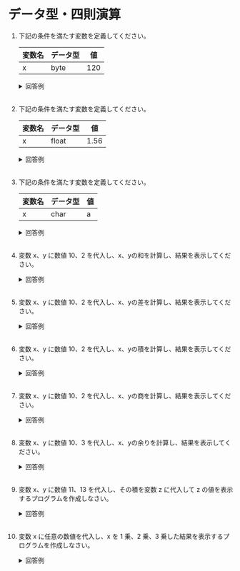 # データ型・四則演算

1. 下記の条件を満たす変数を定義してください。

	| 変数名 | データ型 | 値 |
	| ------- | ------ | ----- |
	| x | byte | 120 |


	<details><summary>回答例</summary><div>
		
	```
	byte x = 120;
	```

	</div></details>

	<br>

2. 下記の条件を満たす変数を定義してください。

	| 変数名 | データ型 | 値 |
	| ------- | ------ | ----- |
	| x | float | 1.56 | 


	<details><summary>回答例</summary><div>
		
	```
	float x = 1.56f;
	```
		
	</div></details>
	
	<br>

3. 下記の条件を満たす変数を定義してください。

	| 変数名 | データ型 | 値 |
	| ------- | ------ | ----- |
	| x | char | a | 


	<details><summary>回答例</summary><div>
		
	```
	char x = 'a';
	```
		
	</div></details>

	<br>



4. 変数 x、y に数値 10、2 を代入し、x、yの和を計算し、結果を表示してください。

	<details><summary>回答例</summary><div>
			
	```
	int x = 10;
	int y = 2;
	System.out.println(x + y);
	```
			
	</div></details>
		
	<br>
	
5. 変数 x、y に数値 10、2 を代入し、x、yの差を計算し、結果を表示してください。

	<details><summary>回答例</summary><div>
		
	```
	int x = 10;
	int y = 2;
	System.out.println(x - y);
	```
		
	</div></details>
	
	<br>
	
6. 変数 x、y に数値 10、2 を代入し、x、yの積を計算し、結果を表示してください。

	<details><summary>回答例</summary><div>
		
	```
	int x = 10;
	int y = 2;
	System.out.println(x * y);
	```
		
	</div></details>
	
	<br>
	
7. 変数 x、y に数値 10、2 を代入し、x、yの商を計算し、結果を表示してください。

	<details><summary>回答例</summary><div>
		
	```
	int x = 10;
	int y = 2;
	System.out.println(x / y);
	```
		
	</div></details>
	
	<br>
	
8. 変数 x、y に数値 10、3 を代入し、x、yの余りを計算し、結果を表示してください。

	<details><summary>回答例</summary><div>
		
	```
	int x = 10;
	int y = 3;
	System.out.println(x % y);
	```
		
	</div></details>
	
	<br>
	
9. 変数 x、y に数値 11、13 を代入し、その積を変数 z に代入して z の値を表示するプログラムを作成しなさい。

	<details><summary>回答例</summary><div>
		
	```
	int x = 11;
	int y = 13;
	int z = x * y;
	System.out.println(z);
	```
		
	</div></details>
	
	<br>
	
10. 変数 x に任意の数値を代入し、x を 1 乗、2 乗、3 乗した結果を表示するプログラムを作成しなさい。

	<details><summary>回答例</summary><div>
		
	```
	int x = 2;
	System.out.println(x);
	System.out.println(x * x);
	System.out.println(x * x * x);
    // 下記の方法でも表示することができます。
  	System.out.println(Math.pow(x, 1));
	System.out.println(Math.pow(x, 2));
   	System.out.println(Math.pow(x, 3));
	```
		
	</div></details>
	
	<br>
